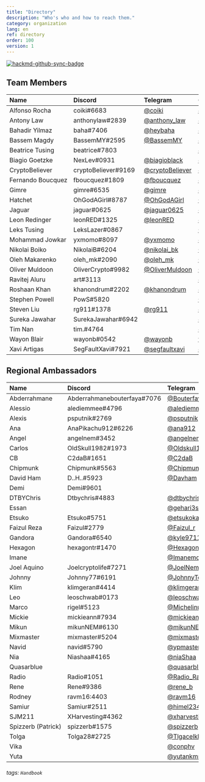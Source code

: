 ```yaml
---
title: "Directory"
description: "Who's who and how to reach them."
category: organization
lang: en
ref: directory
order: 100
version: 1
---
```


[![hackmd-github-sync-badge](https://hackmd.io/afJzrT-RTAamp4uQTTLhHw/badge)](https://hackmd.io/afJzrT-RTAamp4uQTTLhHw)

<!-- Customize CSS because of the very wide table -->
<style>
  #main_content {max-width:fit-content;overflow-x:auto;} /* Allow main content's width to go out of bounds */
  table {display:block; overflow:auto; white-space: nowrap;} /* Table is a solid block, scrolling if necessary */
</style>

## Team Members

[//]: # (PLEASE KEEP ALPHABETICAL ORDER AND CONSISTENCY, INCLUDING HYPERLINKS)

| Name              | Discord             | Telegram                                       | GitHub                                                 | Twitter                                                 | WeChat      | HackMD                                               |
| :---------------- | :------------------ | :--------------------------------------------- | :----------------------------------------------------- | :------------------------------------------------------ | :---------- | :--------------------------------------------------- |
| Alfonso Rocha     | coiki#6683          | [@coiki](https://t.me/coiki)                   | [@coiki](https://github.com/coiki)                     | [@elcoiki](https://twitter.com/elcoiki)                 |             |                                                      |
| Antony Law        | anthonylaw#2839     | [@anthony_law](https://t.me/anthony_law)       | [@anthonylaw](https://github.com/anthonylaw)           | [@yclaw1015](https://twitter.com/yclaw1015)             | yclaw_1015  | [@anthonylaw](https://hackmd.io/@anthonylaw)         |
| Bahadir Yilmaz    | baha#7406           | [@heybaha](https://t.me/heybaha)               | [@yilmazbahadir](https://github.com/yilmazbahadir)     | [@bahadiryilmaz](https://twitter.com/bahadiryilmaz)     |             | [@baha](https://hackmd.io/@baha)                     |
| Bassem Magdy      | BassemMY#2595       | [@BassemMY](https://t.me/BassemMY)             | [@bassemmagdy](https://github.com/bassemmagdy)         | [@Bassemmagdy_](https://twitter.com/Bassemmagdy_)       |             |                                                      |
| Beatrice Tusing   | beatrice#7803       |                                                | [@beatrce](https://github.com/beatrce)                 |                                                         |             |                                                      |
| Biagio Goetzke    | NexLev#0931         | [@biagioblack](https://t.me/biagioblack)       | [@nexlev3000](https://github.com/NexLev3000)           | [@Biagio_Art_Tech](https://twitter.com/Biagio_Art_Tech) |             |                                                      |
| CryptoBeliever    | cryptoBeliever#9169 | [@cryptoBeliever](https://t.me/cryptoBeliever) | [@cryptoBeliever](https://github.com/cryptoBeliever)   | [@cryptoBeliever_](https://twitter.com/cryptoBeliever_) |             | [@cryptoBeliever](https://hackmd.io/@cryptoBeliever) |
| Fernando Boucquez | fboucquez#1809      | [@fboucquez](https://t.me/fboucquez)           | [@fboucquez](https://github.com/fboucquez)             | [@FBoucquez](https://twitter.com/FBoucquez)             |             |                                                      |
| Gimre             | gimre#6535          | [@gimre](https://t.me/gimre)                   | [@gimer](https://github.com/gimer)                     | [@NCOSIGIMCITYNRE](https://twitter.com/NCOSIGIMCITYNRE) |             |                                                      |
| Hatchet           | OhGodAGirl#8787     | [@OhGodAGirl](https://t.me/OhGodAGirl)         | [@0x6861746366574](https://github.com/0x6861746366574) | [@0x6861746366574](https://twitter.com/0x6861746366574) | OhGodAGirl  |                                                      |
| Jaguar            | jaguar#0625         | [@jaguar0625](https://t.me/jaguar0625)         | [@jaguar0625](https://github.com/jaguar0625)           | [@jaguar0625](https://twitter.com/Jaguar0625)           |             |                                                      |
| Leon Redinger     | leonRED#1325        | [@leonRED](https://t.me/leonRED)               | [@leoinker](https://github.com/leoinker)               | [@leonRED](https://twitter.com/leonRED)                 |             |                                                      |
| Leks Tusing       | LeksLazer#0867      |                                                | [@LeksLazer](https://github.com/LeksLazer)             |                                                         |             |                                                      |
| Mohammad Jowkar   | yxmomo#8097         | [@yxmomo](https://t.me/yxmomo)                 | [@momo10101](https://github.com/momo10101)             |                                                         |             | [@momo10101](https://hackmd.io/@momo10101)           |
| Nikolai Boiko     | NikolaiB#6204       | [@nikolai_bk](https://t.me/nikolai_bk)         | [@NikolaiB](https://github.com/NikolaiB)               | [@Postoronnii__](https://twitter.com/Postoronnii__)     |             |                                                      |
| Oleh Makarenko    | oleh_mk#2090        | [@oleh_mk](https://t.me/oleh_mk)               | [@OlegMakarenko](https://github.com/OlegMakarenko)     |                                                         |             |                                                      |
| Oliver Muldoon    | OliverCrypto#9982   | [@OliverMuldoon](https://t.me/OliverMuldoon)   | [@Blockresearch](https://github.com/Blockresearch)     | [@OliverMuldoon](https://twitter.com/OliverMuldoon)     |             |                                                      |
| Ravitej Aluru     | art#3113            |                                                | [@ravitej-aluru](https://github.com/ravitej-aluru)     | [@artej](https://twitter.com/artej)                     |             |                                                      |
| Roshaan Khan      | khanondrum#2202     | [@khanondrum](https://t.me/khanondrum)         | [@khanondrum](https://github.com/khanondrum)           | [@khanondrum](https://twitter.com/khanondrum)           |             |                                                      |
| Stephen Powell    | PowS#5820           |                                                | [@Pow1404](https://github.com/Pow1404)                 |                                                         |             |                                                      |
| Steven Liu        | rg911#1378          | [@rg911](https://t.me/rg911)                   | [@rg911](https://github.com/rg911)                     | [@rg911_sl](https://twitter.com/rg911_sl)               | muzilaogong | [@rg911](https://hackmd.io/@rg911)                   |
| Sureka Jawahar    | SurekaJawahar#6942  |                                                | [@surekabpm](https://github.com/surekabpm)             |                                                         |             |                                                      |
| Tim Nan           | tim.#4764           |                                                | [@timmymmit](https://github.com/timmymmit)             |                                                         |             |                                                      |
| Wayon Blair       | wayonb#0542         | [@wayonb](https://t.me/wayonb)                 | [wayonb](https://github.com/wayonb)                    | [@Wayon](https://twitter.com/wayon)                     |             |                                                      |
| Xavi Artigas      | SegFaultXavi#7921   | [@segfaultxavi](https://t.me/segfaultxavi)     | [@segfaultxavi](https://github.com/segfaultxavi)       |                                                         |             | [@segfaultxavi](https://hackmd.io/@segfaultxavi)     |

## Regional Ambassadors

[//]: # (PLEASE KEEP ALPHABETICAL ORDER AND CONSISTENCY, INCLUDING HYPERLINKS)

| Name               | Discord                     | Telegram                                             | Twitter                                                 | Region |
| :----------------- | :-------------------------- | :--------------------------------------------------- | :------------------------------------------------------ | :----- |
| Abderrahmane       | Abderrahmanebouterfaya#7076 | [@Bouterfaya](https://t.me/Bouterfaya)               | [@AbdouBouterfaya](https://twitter.com/AbdouBouterfaya) | IT     |
| Alessio            | alediemmee#4796             | [@alediemmee](https://t.me/alediemmee)               | [@alediemmee](https://twitter.com/alediemmee)           |        |
| Alexis             | psputnik#2769               | [@psputnik](https://t.me/psputnik)                   | [@PepinSputnik](https://twitter.com/PepinSputnik)       |        |
| Ana                | AnaPikachu912#6226          | [@ana912](https://t.me/ana912)                       | [@AnaPikachu912](https://twitter.com/AnaPikachu912)     |        |
| Angel              | angelnem#3452               | [@angelnem](https://t.me/angelnem)                   | [@bestgoldangel](https://twitter.com/bestgoldangel)     |        |
| Carlos             | OldSkull1982#1973           | [@Oldskull1982](https://t.me/Oldskull1982)           | [@todo_nem](https://twitter.com/todo_nem)               |        |
| CB                 | C2daB#1651                  | [@C2daB](https://t.me/C2daB)                         | [@DjCellBlock](https://twitter.com/DjCellBlock)         |        |
| Chipmunk           | Chipmunk#5563               | [@ChipmunkJP](https://t.me/ChipmunkJP)               | [@AI27982784](https://twitter.com/AI27982784)           |        |
| David Ham          | D..H..#5923                 | [@Davham](https://t.me/Davham)                       | [@David_TH_Ham](https://twitter.com/David_TH_Ham)       |        |
| Demi               | Demi#9601                   |                                                      |                                                         |        |
| DTBYChris          | Dtbychris#4883              | [@dtbychris](https://t.me/dtbychris)                 | [@NEM_Taiwanese](https://twitter.com/NEM_Taiwanese)     |        |
| Essan              |                             | [@gehari3sei](https://t.me/gehari3sei)               |                                                         |        |
| Etsuko             | Etsuko#5751                 | [@etsukokanetaka](https://t.me/etsukokanetaka)       |                                                         |        |
| Faizul Reza        | Faizul#2779                 | [@Faizul_r](https://t.me/Faizul_r)                   | [@FaizulReza1](https://twitter.com/FaizulReza1)         |        |
| Gandora            | Gandora#6540                | [@kyle97119](https://t.me/kyle97119)                 |                                                         |        |
| Hexagon            | hexagontr#1470              | [@HexagonTR](https://t.me/HexagonTR)                 |                                                         |        |
| Imane              |                             | [@Imanemour](https://t.me/Imanemour)                 |                                                         |        |
| Joel Aquino        | Joelcryptolife#7271         | [@JoelNemlife](https://t.me/JoelNemlife)             |                                                         |        |
| Johnny             | Johnny77#6191               | [@JohnnyTongki](https://t.me/JohnnyTongki)           | [@TongkiJohnny](https://twitter.com/TongkiJohnny)       |        |
| Klim               | klimgeran#4414              | [@klimgeran](https://t.me/klimgeran)                 | [@GeranKlim](https://twitter.com/GeranKlim)             |        |
| Leo                | leoschwab#0173              | [@leoschwab](https://t.me/leoschwab)                 | [@schwab_leonardo](https://twitter.com/schwab_leonardo) |        |
| Marco              | rigel#5123                  | [@Michelinux](https://t.me/Michelinux)               |                                                         |        |
| Mickie             | mickieann#7934              | [@mickieann](https://t.me/mickieann)                 |                                                         |        |
| Mikun              | mikunNEM#6130               | [@mikunNEM](https://t.me/mikunNEM)                   |                                                         |        |
| Mixmaster          | mixmaster#5204              | [@mixmaster](https://t.me/mixmaster)                 |                                                         |        |
| Navid              | navid#5790                  | [@ypmaster](https://t.me/ypmaster)                   |                                                         |        |
| Nia                | Niashaa#4165                | [@niaShaa](https://t.me/niaShaa)                     |                                                         |        |
| Quasarblue         |                             | [@quasarblue](https://t.me/quasarblue)               |                                                         |        |
| Radio              | Radio#1051                  | [@Radio_RadioNEMber](https://t.me/Radio_RadioNEMber) |                                                         | Japan  |
| Rene               | Rene#9386                   | [@rene_b](https://t.me/rene_b)                       |                                                         |        |
| Rodney             | ravm16:4403                 | [@ravm16](https://t.me/ravm16)                       |                                                         |        |
| Samiur             | Samiur#2511                 | [@himel234](https://t.me/himel234)                   |                                                         |        |
| SJM211             | XHarvesting#4362            | [@xharvesting](https://t.me/xharvesting)             | [@XHarvesting](https://twitter.com/XHarvesting)         |        |
| Spizzerb (Patrick) | spizzerb#1575               | [@spizzerb](https://t.me/spizzerb)                   |                                                         |        |
| Tolga              | Tolga28#2725                | [@Tlgacelkkk](https://t.me/Tlgacelkkk)               |                                                         |        |
| Vika               |                             | [@conphv](https://t.me/conphv)                       |                                                         |        |
| Yuta               |                             | [@yutankmr](https://t.me/yutankmr)                   | [@yutasoCrypto](https://twitter.com/yutasoCrypto)       |        |

###### tags: `Handbook`

